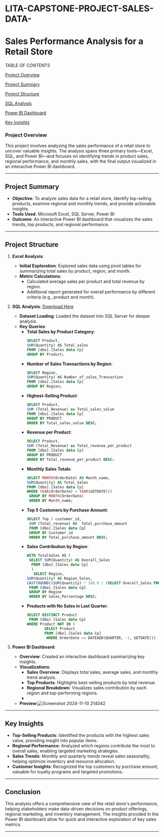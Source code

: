 # LITA-CAPSTONE-PROJECT-SALES-DATA-
# Sales Performance Analysis for a Retail Store

TABLE OF CONTENTS

[Project Overview](#project-overview)

[Project Summary](#project-summary)

[Project Structure](#project-structure)

[SQL Analysis](#sql-analysis)

[Power BI Dashboard](#power-bi-dashboard)

[Key Insights](#key-insights)


### Project Overview
This project involves analyzing the sales performance of a retail store to uncover valuable insights. The analysis spans three primary tools—Excel, SQL, and Power BI—and focuses on identifying trends in product sales, regional performance, and monthly sales, with the final output visualized in an interactive Power BI dashboard.

---

## Project Summary

- **Objective**: To analyze sales data for a retail store, identify top-selling products, examine regional and monthly trends, and provide actionable insights.
- **Tools Used**: Microsoft Excel, SQL Server, Power BI
- **Outcome**: An interactive Power BI dashboard that visualizes the sales trends, top products, and regional performance.

---

## Project Structure

1. **Excel Analysis**: 
   - **Initial Exploration**: Explored sales data using pivot tables for summarizing total sales by product, region, and month.
   - **Metric Calculations**:
     - Calculated average sales per product and total revenue by region.
     - Additional report generated for overall performance by different criteria (e.g., product and month).
     

2. **SQL Analysis**: [Download Here](https://drive.google.com/file/d/1y1eAeoNXLUbWVF76y5wo9XMWiC8oj1UO/view?usp=sharing)
   - **Dataset Loading**: Loaded the dataset into SQL Server for deeper analysis.
   - **Key Queries**:
     - **Total Sales by Product Category**:
       ```sql
       SELECT Product, 
       SUM(Quantity) AS Total_sales
       FROM [dbo].[Sales data Cp]
       GROUP BY Product;

       ```
     - **Number of Sales Transactions by Region**:
       ```sql
       SELECT Region, 
       SUM(Quantity) AS Number_of_sales_Transaction
       FROM [dbo].[Sales data Cp]
       GROUP BY Region;

       ```
     - **Highest-Selling Product**:
       ```sql
       SELECT Product,
       SUM (Total_Revenue) as Total_sales_value
       FROM [dbo].[Sales data Cp]
       GROUP BY PRODUCT
       ORDER BY Total_sales_value DESC;
       ```
     - **Revenue per Product**:
       ```sql
       SELECT Product,
       SUM (Total_Revenue) as Total_revenue_per_product
       FROM [dbo].[Sales data Cp]
       GROUP BY PRODUCT
       ORDER BY Total_revenue_per_product DESC;
       ```
     - **Monthly Sales Totals**:
       ```sql
       SELECT MONTH(OrderDate) AS Month_name, 
       SUM(Quantity) AS Total_Sales
       FROM [dbo].[Sales data Cp]
       WHERE YEAR(OrderDate) = YEAR(GETDATE())
        GROUP BY MONTH(OrderDate)
        ORDER BY Month_name;
       ```
     - **Top 5 Customers by Purchase Amount**:
       ```sql
       SELECT Top 5 customer_id,
        SUM (Total_revenue) AS  Total_purchase_amount
        FROM [dbo].[Sales data Cp]
        GROUP BY Customer_id
        ORDER BY Total_purchase_amount DESC;

       ```
     - **Sales Contribution by Region**:
       ```sql
       WITH TotalSales AS (
        SELECT SUM(Quantity) AS Overall_Sales
         FROM [dbo].[Sales data Cp]
         )
          SELECT Region, 
       SUM(Quantity) AS Region_Sales, 
       CAST(ROUND((SUM(Quantity) * 100.0 / (SELECT Overall_Sales FROM TotalSales)), 0) AS VARCHAR(10)) + '%' AS Sales_Percentage
        FROM [dbo].[Sales data Cp]
        GROUP BY Region
        ORDER BY Sales_Percentage DESC;

       ```
     - **Products with No Sales in Last Quarter**:
       ```sql
       SELECT DISTINCT Product
        FROM [dbo].[Sales data Cp]
       WHERE Product NOT IN (
               SELECT Product
               FROM [dbo].[Sales data Cp]
                WHERE OrderDate >= DATEADD(QUARTER, -1, GETDATE())
       ```
   

3. **Power BI Dashboard**:
   - **Overview**: Created an interactive dashboard summarizing key insights.
   - **Visualizations**:
     - **Sales Overview**: Displays total sales, average sales, and monthly trend analysis.
     - **Top Products**: Highlights best-selling products by total revenue.
     - **Regional Breakdown**: Visualizes sales contribution by each region and top-performing regions.
     - 
   - **Preview**:![Screenshot 2024-11-10 214042](https://github.com/user-attachments/assets/b2843af2-da6e-4928-838e-1913bc07e332)


---

## Key Insights

- **Top-Selling Products**: Identified the products with the highest sales value, providing insight into popular items.
- **Regional Performance**: Analyzed which regions contribute the most to overall sales, enabling targeted marketing strategies.
- **Sales Trends**: Monthly and quarterly trends reveal sales seasonality, helping optimize inventory and resource allocation.
- **Customer Insights**: Recognized the top customers by purchase amount, valuable for loyalty programs and targeted promotions.

---

## Conclusion

This analysis offers a comprehensive view of the retail store's performance, helping stakeholders make data-driven decisions on product offerings, regional marketing, and inventory management. The insights provided in the Power BI dashboard allow for quick and interactive exploration of key sales metrics.

--- 
